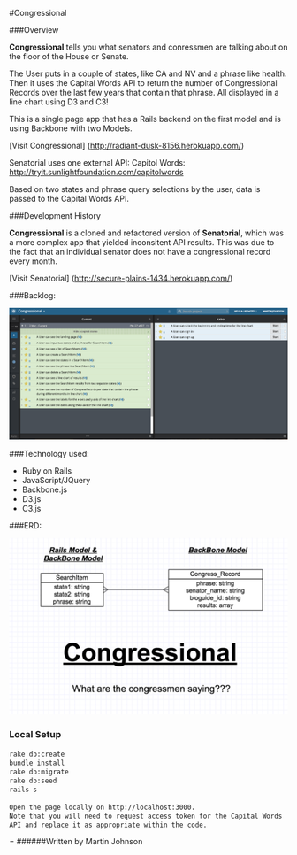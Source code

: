 #Congressional

###Overview

**Congressional** tells you what senators and conressmen are talking about on the floor of the House or Senate.  

The User puts in a couple of states, like CA and NV and a phrase like health. Then it uses the Capital Words API to return the number of Congressional Records over the last few years that contain that phrase. All displayed in a line chart using D3 and C3!

This is a single page app that has a Rails backend on the first model and is using Backbone with two Models.

[Visit Congressional] (http://radiant-dusk-8156.herokuapp.com/)

Senatorial uses one external API:
Capitol Words: http://tryit.sunlightfoundation.com/capitolwords

Based on two states and phrase query selections by the user, data is passed to the Capital Words API.

###Development History

**Congressional** is a cloned and refactored version of **Senatorial**, which was a more complex app that yielded inconsitent API results. This was due to the fact that an individual senator does not have a congressional record every month.

[Visit Senatorial] (http://secure-plains-1434.herokuapp.com/)

###Backlog: 

![](app/assets/images/CongressionalUserStories.png)

###Technology used:
- Ruby on Rails
- JavaScript/JQuery
- Backbone.js
- D3.js
- C3.js

###ERD:

![](app/assets/images/CongressionalERD.png)

### Local Setup

    rake db:create
    bundle install
    rake db:migrate
    rake db:seed
    rails s

    Open the page locally on http://localhost:3000.
    Note that you will need to request access token for the Capital Words API and replace it as appropriate within the code. 
    
=
######Written by Martin Johnson
